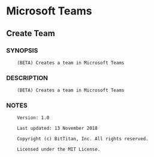 # Microsoft Teams
## Create Team
### SYNOPSIS
```
    (BETA) Creates a team in Microsoft Teams
```
### DESCRIPTION
```
    (BETA) Creates a team in Microsoft Teams
```
### NOTES
```
    Version: 1.0
    Last updated: 13 November 2018
    Copyright (c) BitTitan, Inc. All rights reserved.
    Licensed under the MIT License.
```

